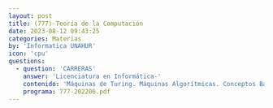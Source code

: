 ```yaml
---
layout: post
title: (777)-Teoría de la Computación
date: 2023-08-12 09:43:25
categories: Materias
by: 'Informatica UNAHUR'
icon: 'cpu'
questions:
  - question: 'CARRERAS'
    answer: 'Licenciatura en Informática-'
    contenido: 'Máquinas de Turing. Máquinas Algorítmicas. Conceptos Básicos de Teoría de Computabilidad y Complejidad: Problemas computables y no computables. Problema de la parada. Problemas tratables e intratables. Conjuntos decidibles, Funciones recursivas. Conjuntos recursivamente enumerables. Reducciones many-one. Clases L, P, PSPACE, NP, NP - completitud. Análisis de Algoritmos: Análisis asintótico, comportamiento en el mejor caso, caso promedio y peor caso. Notación 0(). Balance entre tiempo y espacio en los algoritmos. Análisis de Complejidad de Algoritmos. Teoría de base de datos.'
    programa: 777-202206.pdf
---
```


